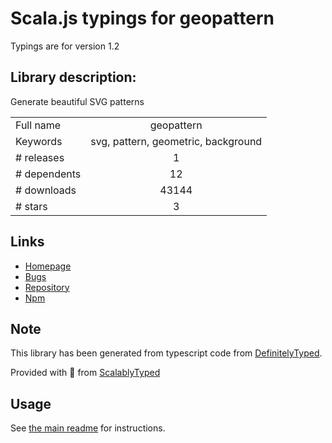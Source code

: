 
# Scala.js typings for geopattern

Typings are for version 1.2

## Library description:
Generate beautiful SVG patterns

|                    |                 |
| ------------------ | :-------------: |
| Full name          | geopattern |
| Keywords           | svg, pattern, geometric, background |
| # releases         | 1 |
| # dependents       | 12 |
| # downloads        | 43144 |
| # stars            | 3 |

## Links
- [Homepage](http://btmills.github.io/geopattern/geopattern.html)
- [Bugs](https://github.com/btmills/geopattern/issues)
- [Repository](https://github.com/btmills/geopattern)
- [Npm](https://www.npmjs.com/package/geopattern)
    


## Note
This library has been generated from typescript code from [DefinitelyTyped](https://definitelytyped.org).

Provided with :purple_heart: from [ScalablyTyped](https://github.com/oyvindberg/ScalablyTyped)

## Usage
See [the main readme](../../readme.md) for instructions.


